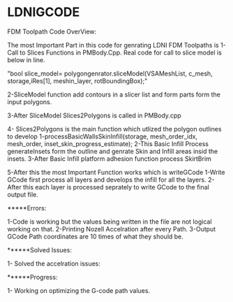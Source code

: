 # LDNIGCODE
FDM Toolpath Code OverView:

The most Important Part in this code for genrating LDNI FDM Toolpaths is
1-Call to Slices Functions  in PMBody.Cpp. Real code for call to slice model is below in line.

"bool slice_model= polygongenrator.sliceModel(VSAMeshList, c_mesh, storage,iRes[1], meshin_layer, rotBoundingBox);"

2-SliceModel function add contours in a slicer list and form parts form the input polygons.

3-After SliceModel Slices2Polygons is called in PMBody.cpp

4- Slices2Polygons is the main function which utlized the polygon outlines to develop
     1-processBasicWallsSkinInfill(storage, mesh_order_idx, mesh_order, inset_skin_progress_estimate);
     2-This Basic Infill Process generateInsets form the outline and genrate Skin and Infill areas insid the insets.
     3-After Basic Infill platform adhesion function process SkirtBrim

5-After this the most Important Function works which is writeGCode
      1-Write GCode first process all layers and develops the infill for all the layers.
      2-After this each layer is processed seprately to write GCode to the final output file.
     

*****Errors:

1-Code is working but the values being written in the file are not logical working on that.
2-Printing Nozell Accelration after every Path.
3-Output GCode Path coordinates are 10 times of what they should be.

******Solved Issues:

1- Solved the accelration issues:

******Progress:

1- Working on optimizing the G-code path values.

      
      
     

